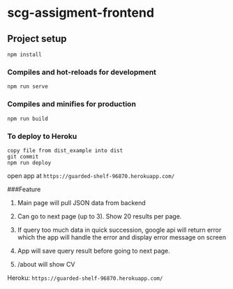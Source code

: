 # scg-assigment-frontend

## Project setup
```
npm install
```

### Compiles and hot-reloads for development
```
npm run serve
```

### Compiles and minifies for production
```
npm run build
```

### To deploy to Heroku
```
copy file from dist_example into dist
git commit
npm run deploy
```

open app at `https://guarded-shelf-96870.herokuapp.com/`

###Feature
1)  Main page will pull JSON data from backend

2)  Can go to next page (up to 3). Show 20 results per page.

3)  If query too much data in quick succession, google api will return error which the app will handle the error and display error message on screen

4)  App will save query result before going to next page.

5)  /about will show CV

Heroku: `https://guarded-shelf-96870.herokuapp.com/`